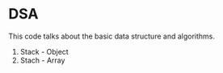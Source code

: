 # DSA
This code talks about the basic data structure and algorithms. 

1. Stack - Object
2. Stach - Array
